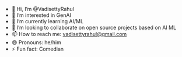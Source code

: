 - 👋 Hi, I’m @VadisettyRahul
- 👀 I’m interested in GenAI
- 🌱 I’m currently learning AI/ML
- 💞️ I’m looking to collaborate on open source projects based on AI ML
- 📫 How to reach me: vadisettyrahul@gmail.com
- 😄 Pronouns: he/him
- ⚡ Fun fact: Comedian

<!---
VadisettyRahul/VadisettyRahul is a ✨ special ✨ repository because its `README.md` (this file) appears on your GitHub profile.
You can click the Preview link to take a look at your changes.
--->
